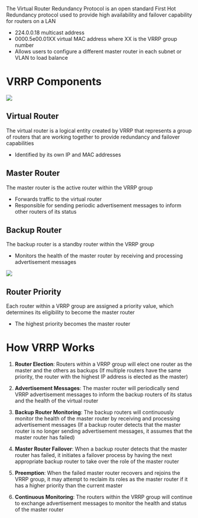 The Virtual Router Redundancy Protocol is an open standard First Hot Redundancy protocol used to provide high availability and failover capability for routers on a LAN

* 224.0.0.18 multicast address
* 0000.5e00.01XX virtual MAC address where XX is the VRRP group number
* Allows users to configure a different master router in each subnet or VLAN to load balance

# VRRP Components

![](https://github.com/JonmarCorpuz/SecondBrain/blob/main/Assets/667919245926862848.png)

## Virtual Router

The virtual router is a logical entity created by VRRP that represents a group of routers that are working together to provide redundancy and failover capabilities

* Identified by its own IP and MAC addresses

## Master Router

The master router is the active router within the VRRP group

* Forwards traffic to the virtual router
* Responsible for sending periodic advertisement messages to inform other routers of its status

## Backup Router

The backup router is a standby router within the VRRP group

* Monitors the health of the master router by receiving and processing advertisement messages

![](https://github.com/JonmarCorpuz/SecondBrain/blob/main/Assets/Whitespace.png)

## Router Priority

Each router within a VRRP group are assigned a priority value, which determines its eligibility to become the master router

* The highest priority becomes the master router

# How VRRP Works

1. **Router Election**: Routers within a VRRP group will elect one router as the master and the others as backups (If multiple routers have the same priority, the router with the highest IP address is elected as the master)

2. **Advertisement Messages**: The master router will periodically send VRRP advertisement messages to inform the backup routers of its status and the health of the virtual router

3. **Backup Router Monitoring**: The backup routers will continuously monitor the health of the master router by receiving and processing advertisement messages (If a backup router detects that the master router is no longer sending advertisement messages, it assumes that the master router has failed)

4. **Master Router Failover**: When a backup router detects that the master router has failed, it initiates a failover process by having the next appropriate backup router to take over the role of the master router

5. **Preemption**: When the failed master router recovers and rejoins the VRRP group, it may attempt to reclaim its roles as the master router if it has a higher priority than the current master

6. **Continuous Monitoring**: The routers within the VRRP group will continue to exchange advertisement messages to monitor the health and status of the master router

